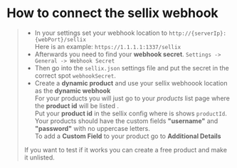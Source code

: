 # How to connect the sellix webhook
> - In your settings set your webhook location to `http://{serverIp}:{webPort}/sellix`\
>  Here is an example: `https://1.1.1.1:1337/sellix`
> - Afterwards you need to find your **webhook secret**.
> `Settings -> General -> Webhook Secret`
> - Then go into the `sellix.json` settings file and put the secret in the correct spot `webhookSecret`.
> - Create a **dynamic product** and use your sellix webhoook location as the **dynamic webhook**\
> For your products you will just go to your *products* list page where the **product id** will be listed .\
> Put your **product id** in the sellix config where is shows `productId`.\
> Your products should have the custom fields **"username"** and **"password"** with no uppercase letters.\
> To add a **Custom Field** to your product go to **Additional Details**
> 
> If you want to test if it works you can create a free product and make it unlisted.